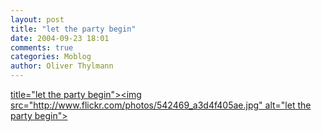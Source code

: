 ```yaml
---
layout: post
title: "let the party begin"
date: 2004-09-23 18:01
comments: true
categories: Moblog
author: Oliver Thylmann
---
```



[ title=&quot;let the party begin&quot;&gt;&lt;img src=&quot;http://www.flickr.com/photos/542469_a3d4f405ae.jpg&quot; alt=&quot;let the party begin&quot;&gt;](http://www.flickr.com/photos/oliver/542469/)


